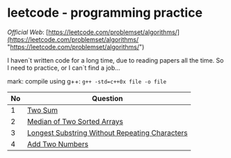# leetcode - programming practice

*Official Web*: [https://leetcode.com/problemset/algorithms/](https://leetcode.com/problemset/algorithms/ "https://leetcode.com/problemset/algorithms/")

I haven\`t written code for a long time, due to reading papers all the time. So I need to practice, or I can\`t find a job...

mark: compile using g++: `g++ -std=c++0x file -o file `

| No | Question |
|---| ----- |
|1|[Two Sum](https://oj.leetcode.com/problems/two-sum/)|
|2|[Median of Two Sorted Arrays](https://oj.leetcode.com/problems/median-of-two-sorted-arrays/)|
|3|[Longest Substring Without Repeating Characters](https://oj.leetcode.com/problems/longest-substring-without-repeating-characters/)| 
|4|[Add Two Numbers](https://oj.leetcode.com/problems/add-two-numbers/)|
